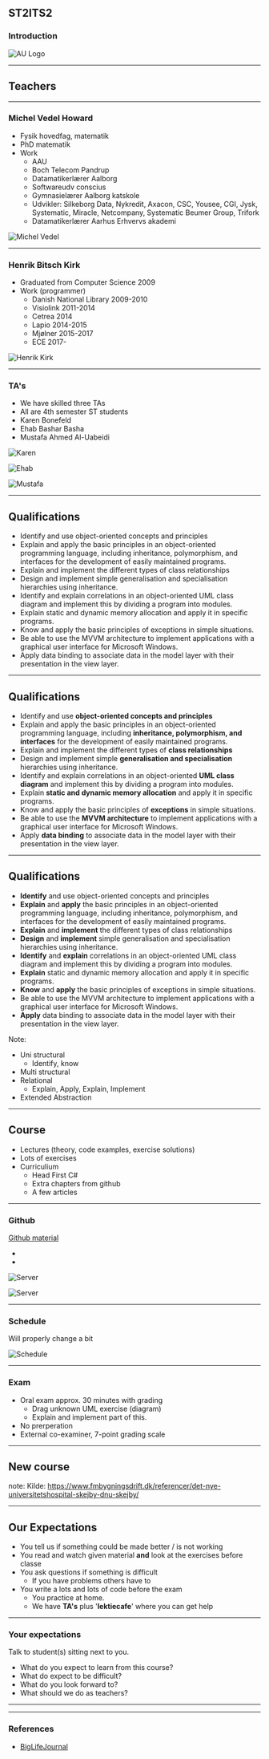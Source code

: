 <!-- .slide: data-background="#003d73" -->

## ST2ITS2

### Introduction

![AU Logo](./../../img/aulogo_uk_var2_white.png "AU Logo") <!-- .element style="width: 200px; position: fixed; bottom: 50px; left: 50px" -->


---

<!-- .slide: data-background-image="./img/teachers.png" -->

## Teachers <!-- .element: style="color:#003d73; background-color: #ffffff" -->



----

<!-- .slide: style="font-size: 36px" -->

### Michel Vedel Howard

* Fysik hovedfag, matematik
* PhD matematik
* Work
    * AAU
    * Boch Telecom Pandrup
    * Datamatikerl&#230;rer Aalborg
    * Softwareudv conscius
    * Gymnasiel&#230;rer Aalborg katskole
    * Udvikler: Silkeborg Data, Nykredit, Axacon, CSC, Yousee, CGI, Jysk, Systematic, Miracle, Netcompany, Systematic Beumer Group, Trifork
    * Datamatikerl&#230;rer Aarhus Erhvervs akademi

![Michel Vedel](./img/michel.png) <!-- .element: style="position: absolute; top: 10%; right: -10%; width: 300px" -->

----

### Henrik Bitsch Kirk

* Graduated from Computer Science 2009
* Work (programmer)
    * Danish National Library 2009-2010
    * Visiolink 2011-2014
    * Cetrea 2014
    * Lapio 2014-2015
    * Mj&#248;lner 2015-2017
    * ECE 2017-

![Henrik Kirk](./img/henrik.png) <!-- .element: style="position: absolute; top: 50%; right: 10%; width: 300px" -->

----

### TA's

* We have skilled three TAs
* All are 4th semester ST students
* Karen Bonefeld
* Ehab Bashar Basha
* Mustafa Ahmed Al-Uabeidi

![Karen](./img/karen.png) <!-- .element: style="position: absolute; top: 50%; left: -15%; width: 300px; height: 300px;" -->

![Ehab](./img/ehab.png) <!-- .element: style="position: absolute; top: 100%; left: 35%; width: 300px; height: 300px;" -->

![Mustafa](./img/mustafa.png) <!-- .element: style="position: absolute; top: 50%; right: -15%; width: 300px; height: 300px;" -->


---

<!-- .slide: data-transition="slide-in fade-out" -->

## Qualifications

* Identify and use object-oriented concepts and principles
* Explain and apply the basic principles in an object-oriented programming language, including inheritance, polymorphism, and interfaces for the development of easily maintained programs.
* Explain and implement the different types of class relationships
* Design and implement simple generalisation and specialisation hierarchies using inheritance.
* Identify and explain correlations in an object-oriented UML class diagram and implement this by dividing a program into modules.
* Explain static and dynamic memory allocation and apply it in specific programs.
* Know and apply the basic principles of exceptions in simple situations.
* Be able to use the MVVM architecture to implement applications with a graphical user interface for Microsoft Windows.
* Apply data binding to associate data in the model layer with their presentation in the view layer.

<!-- .slide: style="font-size: 28px" -->

----

<!-- .slide: data-transition="fade-in fade-out" -->

## Qualifications 

* Identify and use **object-oriented concepts and principles**<!-- .element: style="color: #000000" -->
* Explain and apply the basic principles in an object-oriented programming language, including **inheritance, polymorphism, and interfaces**<!-- .element: style="color: #000000" --> for the development of easily maintained programs.
* Explain and implement the different types of **class relationships**<!-- .element: style="color: #000000" -->
* Design and implement simple **generalisation and specialisation**<!-- .element: style="color: #000000" --> hierarchies using inheritance.
* Identify and explain correlations in an object-oriented **UML class diagram**<!-- .element: style="color: #000000" --> and implement this by dividing a program into modules.
* Explain **static and dynamic memory allocation**<!-- .element: style="color: #000000" --> and apply it in specific programs.
* Know and apply the basic principles of **exceptions**<!-- .element: style="color: #000000" --> in simple situations.
* Be able to use the **MVVM architecture**<!-- .element: style="color: #000000" --> to implement applications with a graphical user interface for Microsoft Windows.
* Apply **data binding**<!-- .element: style="color: #000000" --> to associate data in the model layer with their presentation in the view layer.

<!-- .slide: style="font-size: 28px; color: #00000055; " -->

----

<!-- .slide: data-transition="fade-in slide-out" -->

## Qualifications

* **Identify**<!-- .element: style="color: #000000" --> and use object-oriented concepts and principles
* **Explain**<!-- .element: style="color: #000000" --> and **apply**<!-- .element: style="color: #000000" --> the basic principles in an object-oriented programming language, including inheritance, polymorphism, and interfaces for the development of easily maintained programs.
* **Explain**<!-- .element: style="color: #000000" --> and **implement**<!-- .element: style="color: #000000" --> the different types of class relationships
* **Design**<!-- .element: style="color: #000000" --> and **implement**<!-- .element: style="color: #000000" --> simple generalisation and specialisation hierarchies using inheritance.
* **Identify**<!-- .element: style="color: #000000" --> and **explain**<!-- .element: style="color: #000000" --> correlations in an object-oriented UML class diagram and implement this by dividing a program into modules.
* **Explain**<!-- .element: style="color: #000000" --> static and dynamic memory allocation and apply it in specific programs.
* **Know**<!-- .element: style="color: #000000" --> and **apply**<!-- .element: style="color: #000000" --> the basic principles of exceptions in simple situations.
* Be able to use the MVVM architecture to implement applications with a graphical user interface for Microsoft Windows.
* **Apply**<!-- .element: style="color: #000000" --> data binding to associate data in the model layer with their presentation in the view layer.

<!-- .slide: style="font-size: 28px; color: #00000055; " -->

Note:

* Uni structural
    * Identify, know
* Multi structural
* Relational
    * Explain, Apply, Explain, Implement
* Extended Abstraction


---

## Course

* Lectures (theory, code examples, exercise solutions)
* Lots of exercises
* Curriculium
    * Head First C#
    * Extra chapters from github
    * A few articles


----

### Github

[Github material](https://github.com/hkirk/ST2ITS2_Material)

*
*

![Server](./img/browser.png "") <!-- .element: style="position: absolute; top: 60%; right: 10%;" -->

![Server](./img/server.png "") <!-- .element: style="position: absolute; top: 90%; right: 30%; height: 600px;" -->


----

### Schedule

Will properly change a bit

![Schedule](./img/schedule.png "") <!-- .element: style="height: 500px;" -->


----

### Exam

* Oral exam approx. 30 minutes with grading
    * Drag unknown UML exercise (diagram)
    * Explain and implement part of this.
* No prerperation
* External co-examiner, 7-point grading scale


---

## New course <!-- .element: style="color:#003d73; background-color: #ffffff" -->

<!-- .slide: data-background-image="./img/byggeriet-i-skejby-i-2014.jpg" -->

note: 
Kilde: https://www.fmbygningsdrift.dk/referencer/det-nye-universitetshospital-skejby-dnu-skejby/

----

## Our Expectations

* You tell us if something could be made better / is not working
* You read and watch given material **and** look at the exercises before classe
* You ask questions if something is difficult
    * If you have problems others have to
* You write a lots and lots of code before the exam
    * You practice at home.
    * We have **TA's** plus '**lektiecafe**' where you can get help

----

### Your expectations

Talk to student(s) sitting next to you.

* What do you expect to learn from this course?
* What do expect to be difficult?
* What do you look forward to?
* What should we do as teachers?

----

<!-- .slide: data-background-image="./img/learning_pit.jpg" -->


---

### References

* [BigLifeJournal](https://biglifejournal.com/ "")